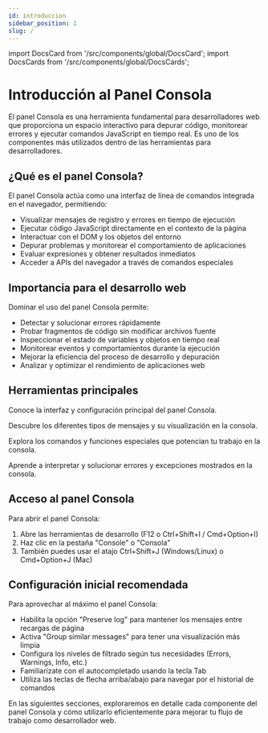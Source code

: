 ```yaml
---
id: introduccion
sidebar_position: 1
slug: /
---
```


import DocsCard from '/src/components/global/DocsCard';
import DocsCards from '/src/components/global/DocsCards';

# Introducción al Panel Consola

El panel Consola es una herramienta fundamental para desarrolladores web que proporciona un espacio interactivo para depurar código, monitorear errores y ejecutar comandos JavaScript en tiempo real. Es uno de los componentes más utilizados dentro de las herramientas para desarrolladores.

## ¿Qué es el panel Consola?

El panel Consola actúa como una interfaz de línea de comandos integrada en el navegador, permitiendo:

- Visualizar mensajes de registro y errores en tiempo de ejecución
- Ejecutar código JavaScript directamente en el contexto de la página
- Interactuar con el DOM y los objetos del entorno
- Depurar problemas y monitorear el comportamiento de aplicaciones
- Evaluar expresiones y obtener resultados inmediatos
- Acceder a APIs del navegador a través de comandos especiales

## Importancia para el desarrollo web

Dominar el uso del panel Consola permite:

- Detectar y solucionar errores rápidamente
- Probar fragmentos de código sin modificar archivos fuente
- Inspeccionar el estado de variables y objetos en tiempo real
- Monitorear eventos y comportamientos durante la ejecución
- Mejorar la eficiencia del proceso de desarrollo y depuración
- Analizar y optimizar el rendimiento de aplicaciones web

## Herramientas principales

<DocsCards>
  <DocsCard header="Panel de Consola" href="/console/panel-consola">
    <p>Conoce la interfaz y configuración principal del panel Consola.</p>
  </DocsCard>
  <DocsCard header="Tipos de Mensajes" href="/console/tipos-mensajes">
    <p>Descubre los diferentes tipos de mensajes y su visualización en la consola.</p>
  </DocsCard>
  <DocsCard header="Comandos Útiles" href="/console/comandos-utiles">
    <p>Explora los comandos y funciones especiales que potencian tu trabajo en la consola.</p>
  </DocsCard>
  <DocsCard header="Errores y Excepciones" href="/console/errores-excepciones">
    <p>Aprende a interpretar y solucionar errores y excepciones mostrados en la consola.</p>
  </DocsCard>
</DocsCards>

## Acceso al panel Consola

Para abrir el panel Consola:

1. Abre las herramientas de desarrollo (F12 o Ctrl+Shift+I / Cmd+Option+I)
2. Haz clic en la pestaña "Console" o "Consola"
3. También puedes usar el atajo Ctrl+Shift+J (Windows/Linux) o Cmd+Option+J (Mac)

## Configuración inicial recomendada

Para aprovechar al máximo el panel Consola:

- Habilita la opción "Preserve log" para mantener los mensajes entre recargas de página
- Activa "Group similar messages" para tener una visualización más limpia
- Configura los niveles de filtrado según tus necesidades (Errors, Warnings, Info, etc.)
- Familiarízate con el autocompletado usando la tecla Tab
- Utiliza las teclas de flecha arriba/abajo para navegar por el historial de comandos

En las siguientes secciones, exploraremos en detalle cada componente del panel Consola y cómo utilizarlo eficientemente para mejorar tu flujo de trabajo como desarrollador web.